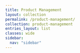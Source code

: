 ```yaml
---
title: Product Management
layout: collection
permalink: /product-management/
collection: product-management
entries_layout: list
classes: wide
sidebar:
  nav: "sidebar"
---
```

